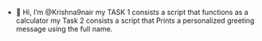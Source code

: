 - 👋 Hi, I’m @Krishna9nair
my TASK 1 consists a script that functions as a calculator
my Task 2 consists a script that Prints a personalized greeting message using the full name.

<!---
Krishna9nair/Krishna9nair is a ✨ special ✨ repository because its `README.md` (this file) appears on your GitHub profile.
You can click the Preview link to take a look at your changes.
--->
